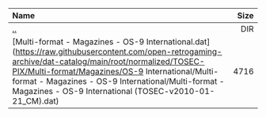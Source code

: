 |Name|Size|
|:---|---:|
|[..](../index.html)|DIR|
|[Multi-format - Magazines - OS-9 International.dat](https://raw.githubusercontent.com/open-retrogaming-archive/dat-catalog/main/root/normalized/TOSEC-PIX/Multi-format/Magazines/OS-9 International/Multi-format - Magazines - OS-9 International/Multi-format - Magazines - OS-9 International (TOSEC-v2010-01-21_CM).dat)|4716|
